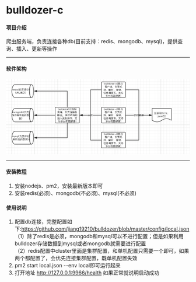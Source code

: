 # bulldozer-c

#### 项目介绍
爬虫服务端，负责连接各种db(目前支持：redis、mongodb、mysql)，提供查询、插入、更新等操作
****
#### 软件架构
![avatar](https://github.com/jiang19210/data/blob/master/bulldozer.png?raw=true)
****
#### 安装教程
1. 安装nodejs、pm2，安装最新版本即可
2. 安装redis(必须)、mongodb(不必须)、mysql(不必须)

#### 使用说明

1. 配置db连接，完整配置如下:https://github.com/jiang19210/bulldozer/blob/master/config/local.json  
    （1）除了redis是必须，mongodb和mysql可以不进行配置；但是如果利用bulldozer存储数据到mysql或者mongodb就需要进行配置  
    （2）redis配置中cluster里面是集群配置，和单机配置只需要一个即可，如果两个都配置了，会优先连接集群配置，既单机配置失效
2. pm2 start local.json --env local即可运行起来
3. 打开地址 http://127.0.0.1:9966/health 如果正常就说明启动成功